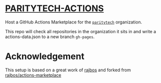 # [PARITYTECH-ACTIONS](https://paritytech-actions.github.io/actions-marketplace/)
Host a GitHub Actions Marketplace for the [`paritytech`](https://github.com/paritytech) organization.

This repo will check all repositories in the organization it sits in and write a actions-data.json to a new branch `gh-pages`.

# Acknowledgement
This setup is based on a great work of [rajbos](https://github.com/rajbos) and forked from [rajbos/actions-marketplace](https://github.com/rajbos/actions-marketplace)
